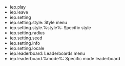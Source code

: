 - iep.play
- iep.leave
- iep.setting
- iep.setting.style: Style menu
- iep.setting.style.%style%: Specific style
- iep.setting.radius
- iep.setting.seed
- iep.setting.info
- iep.setting.locale
- iep.leaderboard: Leaderboards menu
- iep.leaderboard.%mode%: Specific mode leaderboard